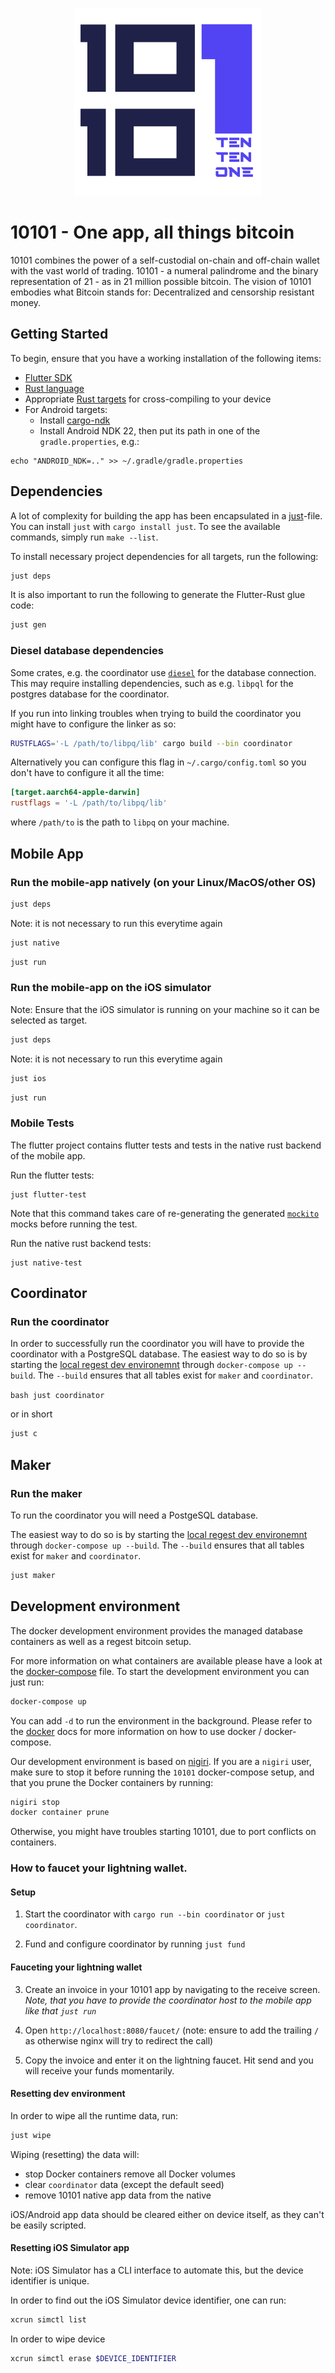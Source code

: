 <p align="center">
  <img height="300" src="./logos/logo.png">
</p>

# 10101 - One app, all things bitcoin

10101 combines the power of a self-custodial on-chain and off-chain wallet with the vast world of trading. 10101 - a numeral palindrome and the binary representation of 21 - as in 21 million possible bitcoin. The vision of 10101 embodies what Bitcoin stands for: Decentralized and censorship resistant money.

## Getting Started

To begin, ensure that you have a working installation of the following items:

- [Flutter SDK](https://docs.flutter.dev/get-started/install)
- [Rust language](https://rustup.rs/)
- Appropriate [Rust targets](https://rust-lang.github.io/rustup/cross-compilation.html) for cross-compiling to your device
- For Android targets:
  - Install [cargo-ndk](https://github.com/bbqsrc/cargo-ndk#installing)
  - Install Android NDK 22, then put its path in one of the `gradle.properties`, e.g.:

```
echo "ANDROID_NDK=.." >> ~/.gradle/gradle.properties
```

## Dependencies

A lot of complexity for building the app has been encapsulated in a [just](justfile)-file.
You can install `just` with `cargo install just`.
To see the available commands, simply run `make --list`.

To install necessary project dependencies for all targets, run the following:

```sh
just deps
```

It is also important to run the following to generate the Flutter-Rust glue code:

```sh
just gen
```

### Diesel database dependencies

Some crates, e.g. the coordinator use [`diesel`](https://diesel.rs/guides/getting-started) for the database connection.
This may require installing dependencies, such as e.g. `libpql` for the postgres database for the coordinator.

If you run into linking troubles when trying to build the coordinator you might have to configure the linker as so:

```bash
RUSTFLAGS='-L /path/to/libpq/lib' cargo build --bin coordinator
```

Alternatively you can configure this flag in `~/.cargo/config.toml` so you don't have to configure it all the time:

```toml
[target.aarch64-apple-darwin]
rustflags = '-L /path/to/libpq/lib'
```

where `/path/to` is the path to `libpq` on your machine.

## Mobile App

### Run the mobile-app natively (on your Linux/MacOS/other OS)

```bash
just deps
```

Note: it is not necessary to run this everytime again

```bash
just native
```

```bash
just run
```

### Run the mobile-app on the iOS simulator

Note: Ensure that the iOS simulator is running on your machine so it can be selected as target.

```bash
just deps
```

Note: it is not necessary to run this everytime again

```bash
just ios
```

```bash
just run
```

### Mobile Tests

The flutter project contains flutter tests and tests in the native rust backend of the mobile app.

Run the flutter tests:

```
just flutter-test
```

Note that this command takes care of re-generating the generated [`mockito`](https://pub.dev/packages/mockito) mocks before running the test.

Run the native rust backend tests:

```
just native-test
```

## Coordinator

### Run the coordinator

In order to successfully run the coordinator you will have to provide the coordinator with a PostgreSQL database.
The easiest way to do so is by starting the [local regest dev environemnt](#development-environment) through `docker-compose up --build`. The `--build` ensures that all tables exist for `maker` and `coordinator`.

`bash just coordinator`

or in short

```bash
just c
```

## Maker

### Run the maker

To run the coordinator you will need a PostgeSQL database.

The easiest way to do so is by starting the [local regest dev environemnt](#development-environment) through `docker-compose up --build`. The `--build` ensures that all tables exist for `maker` and `coordinator`.

```bash
just maker
```

## Development environment

The docker development environment provides the managed database containers as well as a regest bitcoin setup.

For more information on what containers are available please have a look at the [docker-compose](docker-compose.yml) file.
To start the development environment you can just run:

```bash
docker-compose up
```

You can add `-d` to run the environment in the background.
Please refer to the [docker](https://docs.docker.com/) docs for more information on how to use docker / docker-compose.

Our development environment is based on [nigiri](https://github.com/vulpemventures/nigiri).
If you are a `nigiri` user, make sure to stop it before running the `10101` docker-compose setup, and that you prune the Docker containers by running:

```bash
nigiri stop
docker container prune
```

Otherwise, you might have troubles starting 10101, due to port conflicts on containers.

### How to faucet your lightning wallet.

#### Setup

1. Start the coordinator with `cargo run --bin coordinator` or `just coordinator`.

2. Fund and configure coordinator by running `just fund`

#### Fauceting your lightning wallet

3. Create an invoice in your 10101 app by navigating to the receive screen.
   _Note, that you have to provide the coordinator host to the mobile app like that `just run`_

4. Open `http://localhost:8080/faucet/` (note: ensure to add the trailing `/` as otherwise nginx will try to redirect the call)

5. Copy the invoice and enter it on the lightning faucet. Hit send and you will receive your funds momentarily.

#### Resetting dev environment

In order to wipe all the runtime data, run:

```sh
just wipe
```

Wiping (resetting) the data will:

- stop Docker containers remove all Docker volumes
- clear `coordinator` data (except the default seed)
- remove 10101 native app data from the native

iOS/Android app data should be cleared either on device itself, as they can't be easily scripted.

#### Resetting iOS Simulator app

Note: iOS Simulator has a CLI interface to automate this, but the device identifier is unique.

In order to find out the iOS Simulator device identifier, one can run:

```sh
xcrun simctl list
```

In order to wipe device

```sh
xcrun simctl erase $DEVICE_IDENTIFIER
```
